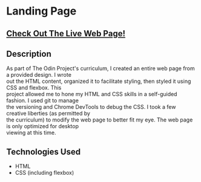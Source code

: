 <h1>Landing Page</h1>

<h2><a href=https://jakeespinosa.github.io/landingPage>Check Out The Live Web Page!</a></h2>

<h2>Description</h2>

As part of The Odin Project's curriculum, I created an entire web page from a provided design. I wrote<br>
out the HTML content, organized it to facilitate styling, then styled it using CSS and flexbox. This<br>
project allowed me to hone my HTML and CSS skills in a self-guided fashion. I used git to manage<br>
the versioning and Chrome DevTools to debug the CSS. I took a few creative liberties (as permitted by<br>
the curriculum) to modify the web page to better fit my eye. The web page is only optimized for desktop<br>
viewing at this time.

<h2>Technologies Used</h2>

- HTML<br>
- CSS (including flexbox)<br>